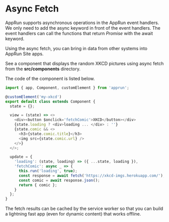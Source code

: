 # Async Fetch

AppRun supports asynchronous operations in the AppRun event handlers. We only need to add the async keyword in front of the event handlers. The event handlers can call the functions that return _Promise_ with the await keyword.

Using the async fetch, you can bring in data from other systems into AppRun Site apps.

See a component that displays the random XKCD pictures using async fetch from the **src/components** directory.

<my-xkcd></my-xkcd>

The code of the component is listed below.

```javascript
import { app, Component, customElement } from 'apprun';

@customElement('my-xkcd')
export default class extends Component {
  state = {};

  view = (state) => <>
    <div><button $onclick='fetchComic'>XKCD</button></div>
    {state.loading ? <div>loading ... </div> : ''}
    {state.comic && <>
      <h3>{state.comic.title}</h3>
      <img src={state.comic.url} />
    </>}
  </>;

  update = {
    'loading': (state, loading) => ({ ...state, loading }),
    'fetchComic': async _ => {
      this.run('loading', true);
      const response = await fetch('https://xkcd-imgs.herokuapp.com/');
      const comic = await response.json();
      return { comic };
    }
  };
}
```

The fetch results can be cached by the service worker so that you can build a lightning fast app (even for dynamic content) that works offline.


